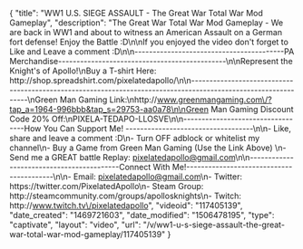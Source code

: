 {
    "title": "WW1 U.S. SIEGE ASSAULT - The Great War Total War Mod Gameplay",
    "description": "The Great War Total War Mod Gameplay - We are back in WW1 and about to witness an American Assault on a German fort defense! Enjoy the Battle :D\n\nIf you enjoyed the video don't forget to Like and Leave a comment :D\n\n-----------------------------------------PA Merchandise----------------------------------------------\n\nRepresent the Knight's of Apollo!\nBuy a T-shirt Here: http:\/\/shop.spreadshirt.com\/pixelatedapollo\/\n\n---------------------------------------------------------------------------------------------------------------\nGreen Man Gaming Link:\nhttp:\/\/www.greenmangaming.com\/?tap_a=1964-996bbb&tap_s=29753-aa0a78\n\nGreen Man Gaming Discount Code 20% Off:\nPIXELA-TEDAPO-LLOSVE\n\n----------------------------------How You Can Support Me! -----------------------------------\n\n- Like, share and leave a comment :D\n- Turn OFF adblock or whitelist my channel\n- Buy a Game from Green Man Gaming (Use the Link Above) \n- Send me a GREAT battle Replay: pixelatedapollo@gmail.com\n\n------------------------------------------Connect With Me!-----------------------------------------\n\n- Email: pixelatedapollo@gmail.com\n- Twitter: https:\/\/twitter.com\/PixelatedApollo\n- Steam Group:  http:\/\/steamcommunity.com\/groups\/apollosknights\n- Twitch: http:\/\/www.twitch.tv\/pixelatedapollo",
    "videoid": "117405139",
    "date_created": "1469721603",
    "date_modified": "1506478195",
    "type": "captivate",
    "layout": "video",
    "url": "\/v\/ww1-u-s-siege-assault-the-great-war-total-war-mod-gameplay\/117405139"
}